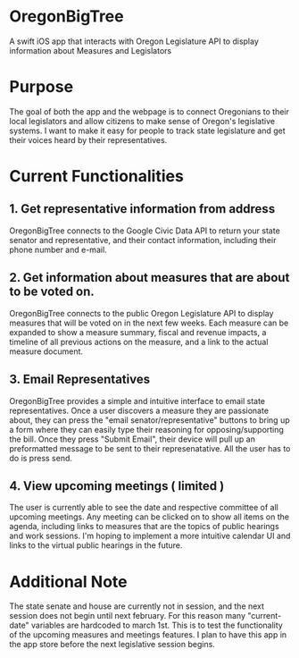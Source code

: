 # OregonBigTree
A swift iOS app that interacts with Oregon Legislature API to display information about Measures and Legislators 


# Purpose

The goal of both the app and the webpage is to connect Oregonians to their local legislators and allow citizens 
to make sense of Oregon's legislative systems.  I want to make it easy for people to track state legislature and 
get their voices heard by their representatives.

# Current Functionalities

## 1.  Get representative information from address

OregonBigTree connects to the Google Civic Data API to return your state senator and representative, and their contact information,
including their phone number and e-mail.

## 2. Get information about measures that are about to be voted on.

OregonBigTree connects to the public Oregon Legislature API to display measures that will be voted on in the next few weeks. Each measure can be expanded
to show a measure summary, fiscal and revenue impacts, a timeline of all previous actions on the measure, and a link to the actual measure document.

## 3. Email Representatives

OregonBigTree provides a simple and intuitive interface to email state representatives.  Once a user discovers a measure they are passionate about,
they can press the "email senator/representative" buttons to bring up a form where they can easily type their reasoning for opposing/supporting
the bill.  Once they press "Submit Email", their device will pull up an preformatted message to be sent to their represenatative.  All the user has to do is press send.

## 4. View upcoming meetings ( limited )

The user is currently able to see the date and respective committee of all upcoming meetings.  Any meeting can be clicked on to show
all items on the agenda, including links to measures that are the topics of public hearings and work sessions.  I'm hoping to implement
a more intuitive calendar UI and links to the virtual public hearings in the future.

# Additional Note

The state senate and house are currently not in session, and the next session does not begin until next february.  For this reason
many "current-date" variables are hardcoded to march 1st.  This is to test the functionality of the upcoming measures and meetings features.
I plan to have this app in the app store before the next legislative session begins.
